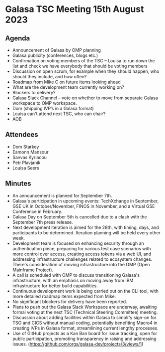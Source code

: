 # Galasa TSC Meeting 15th August 2023

## Agenda

- Announcement of Galasa by OMP planning
- Galasa publicity (conferences, blogs etc.)
- Confirmation on voting members of the TSC – Louisa to run down the list and check we have everybody that should be voting members
- Discussion on open scrum, for example when they should happen, who should they include, and how often?
- Roadmap from Mike C on future items looking ahead
- What are the development team currently working on?
- Blockers to delivery?
- Galasa Slack Channel – vote on whether to move from separate Galasa workspace to OMP workspace.
- Dom (shipping IVP’s in a Galasa format)
- Louisa can't attend next TSC, who can chair?
- AOB

## Attendees

- Dom Starkey
- Eamonn Mansour
- Savvas Kyriacou
- Petr Plavjanik
- Louisa Seers

## Minutes

- An announcement is planned for September 7th.
- Galasa's participation in upcoming events: TechXchange in September, GSE UK in October/November, FINOS in November, and a Virtual GSE Conference in February.
- Galasa Day on September 5th is cancelled due to a clash with the September 7th press release.
- Next development iteration is aimed for the 28th, with timing, days, and participants to be determined. Iteration planning will be held every other week.
- Development team is focused on enhancing security through an authentication piece, preparing for various test case scenarios with more control over access, creating access tokens via a web UI, and addressing infrastructure challenges related to ecosystem changes. There's consideration of moving infrastructure into the OMP (Open Mainframe Project).
- A call is scheduled with OMP to discuss transitioning Galasa's infrastructure, with an emphasis on moving away from IBM infrastructure for better build capabilities.
- Continuous development work is being carried out on the CLI tool, with more detailed roadmap items expected from Mike.
- No significant blockers for delivery have been reported.
- Plans to push out the Galasa Slack Workspace are underway, awaiting formal voting at the next TSC (Technical Steering Committee) meeting.
- Discussion about adding facilities within Galasa to simplify sign-on for TSO and CICS without manual coding, potentially benefiting Macro4 in creating IVPs in Galasa format, streamlining current lengthy processes.
- Use of GitHub projects as a Kan Ban board for issue tracking, open for public participation, promoting transparency in raising and addressing issues. (https://github.com/orgs/galasa-dev/projects/3/views/1)
